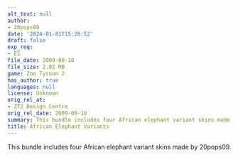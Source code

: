 ```yaml
---
alt_text: null
author:
- 20pops09
date: '2024-01-01T15:26:52'
draft: false
exp_req:
- ES
file_date: 2009-08-10
file_size: 2.02 MB
game: Zoo Tycoon 2
has_author: true
languages: null
license: Unknown
orig_rel_at:
- ZT2 Design Centre
orig_rel_date: 2009-09-10
summary: This bundle includes four African elephant variant skins made by 20pops09.
title: African Elephant Variants
---
```

This bundle includes four African elephant variant skins made by 20pops09.